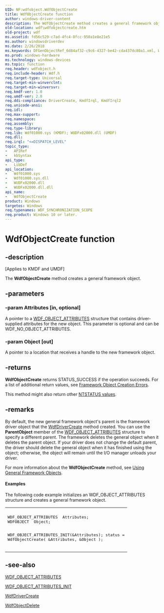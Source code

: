 ```yaml
---
UID: NF:wdfobject.WdfObjectCreate
title: WdfObjectCreate function
author: windows-driver-content
description: The WdfObjectCreate method creates a general framework object.
old-location: wdf\wdfobjectcreate.htm
old-project: wdf
ms.assetid: fd56c529-c7ad-4fc4-8fcc-950a1e8e21e5
ms.author: windowsdriverdev
ms.date: 2/26/2018
ms.keywords: DFGenObjectRef_6d84af32-c9c6-4327-be42-cda437dc80a1.xml, WdfObjectCreate, WdfObjectCreate method, kmdf.wdfobjectcreate, wdf.wdfobjectcreate, wdfobject/WdfObjectCreate
ms.prod: windows-hardware
ms.technology: windows-devices
ms.topic: function
req.header: wdfobject.h
req.include-header: Wdf.h
req.target-type: Universal
req.target-min-winverclnt: 
req.target-min-winversvr: 
req.kmdf-ver: 1.0
req.umdf-ver: 2.0
req.ddi-compliance: DriverCreate, KmdfIrql, KmdfIrql2
req.unicode-ansi: 
req.idl: 
req.max-support: 
req.namespace: 
req.assembly: 
req.type-library: 
req.lib: Wdf01000.sys (KMDF); WUDFx02000.dll (UMDF)
req.dll: 
req.irql: "<=DISPATCH_LEVEL"
topic_type:
-	APIRef
-	kbSyntax
api_type:
-	LibDef
api_location:
-	Wdf01000.sys
-	Wdf01000.sys.dll
-	WUDFx02000.dll
-	WUDFx02000.dll.dll
api_name:
-	WdfObjectCreate
product: Windows
targetos: Windows
req.typenames: WDF_SYNCHRONIZATION_SCOPE
req.product: Windows 10 or later.
---
```


# WdfObjectCreate function


## -description


<p class="CCE_Message">[Applies to KMDF and UMDF]

The <b>WdfObjectCreate</b> method creates a general framework object.


## -parameters




### -param Attributes [in, optional]

A pointer to a <a href="https://msdn.microsoft.com/library/windows/hardware/ff552400">WDF_OBJECT_ATTRIBUTES</a> structure that contains driver-supplied attributes for the new object. This parameter is optional and can be WDF_NO_OBJECT_ATTRIBUTES.


### -param Object [out]

A pointer to a location that receives a handle to the new framework object.


## -returns



<b>WdfObjectCreate</b> returns STATUS_SUCCESS if the operation succeeds. For a list of additional return values, see <a href="https://msdn.microsoft.com/f5345c88-1c3a-4b32-9c93-c252713f7641">Framework Object Creation Errors</a>.

This method might also return other <a href="https://msdn.microsoft.com/library/windows/hardware/ff557697">NTSTATUS values</a>.




## -remarks



By default, the new general framework object's parent is the framework driver object that the <a href="https://msdn.microsoft.com/library/windows/hardware/ff547175">WdfDriverCreate</a> method created. You can use the <b>ParentObject</b> member of the <a href="https://msdn.microsoft.com/library/windows/hardware/ff552400">WDF_OBJECT_ATTRIBUTES</a> structure to specify a different parent. The framework deletes the general object when it deletes the parent object. If your driver does not change the default parent, the driver should delete the general object when it has finished using the object; otherwise, the object will remain until the I/O manager unloads your driver. 

For more information about the <b>WdfObjectCreate</b> method, see <a href="https://msdn.microsoft.com/d3356d3f-8110-44dd-b4a2-36265f5a1714">Using General Framework Objects</a>.


#### Examples

The following code example initializes an WDF_OBJECT_ATTRIBUTES structure and creates a general framework object.

<div class="code"><span codelanguage=""><table>
<tr>
<th></th>
</tr>
<tr>
<td>
<pre>WDF_OBJECT_ATTRIBUTES  Attributes;
WDFOBJECT  Object;

WDF_OBJECT_ATTRIBUTES_INIT(&amp;Attributes);
status = WdfObjectCreate(
                         &amp;Attributes,
                         &amp;Object
                         );</pre>
</td>
</tr>
</table></span></div>



## -see-also




<a href="https://msdn.microsoft.com/library/windows/hardware/ff552400">WDF_OBJECT_ATTRIBUTES</a>



<a href="https://msdn.microsoft.com/library/windows/hardware/ff552402">WDF_OBJECT_ATTRIBUTES_INIT</a>



<a href="https://msdn.microsoft.com/library/windows/hardware/ff547175">WdfDriverCreate</a>



<a href="https://msdn.microsoft.com/library/windows/hardware/ff548734">WdfObjectDelete</a>
 

 


